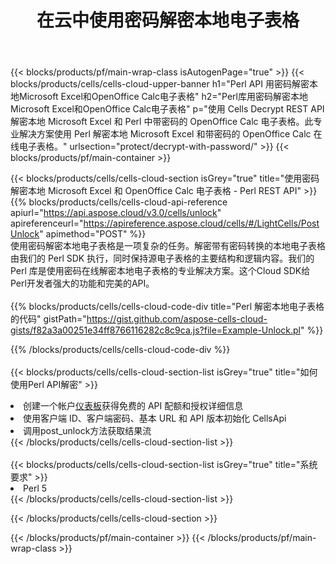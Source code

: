 ﻿---
title: 在云中使用密码解密本地电子表格
description: Microsoft Excel 和 OpenOffice Calc 解锁的云 API 和 SDK。电子表格由Cells云端解密API。SDK支持多种开发语言。它们包括 Android、C#、Go、Java、NodeJS、Perl、PHP、Python、Ruby 和 swift。
url: /zh/perl/protect/decrypt-with-password/
---
{{< blocks/products/pf/main-wrap-class isAutogenPage="true" >}}
{{< blocks/products/cells/cells-cloud-upper-banner h1="Perl API 用密码解密本地Microsoft Excel和OpenOffice Calc电子表格" h2="Perl库用密码解密本地Microsoft Excel和OpenOffice Calc电子表格" p="使用 Cells Decrypt REST API 解密本地 Microsoft Excel 和 Perl 中带密码的 OpenOffice Calc 电子表格。此专业解决方案使用 Perl 解密本地 Microsoft Excel 和带密码的 OpenOffice Calc 在线电子表格。" urlsection="protect/decrypt-with-password/" >}}
{{< blocks/products/pf/main-container >}}

{{< blocks/products/cells/cells-cloud-section isGrey="true" title="使用密码解密本地 Microsoft Excel 和 OpenOffice Calc 电子表格 - Perl REST API" >}}
{{% blocks/products/cells/cells-cloud-api-reference apiurl="https://api.aspose.cloud/v3.0/cells/unlock" apireferenceurl="https://apireference.aspose.cloud/cells/#/LightCells/PostUnlock" apimethod="POST" %}}
<br/>
使用密码解密本地电子表格是一项复杂的任务。解密带有密码转换的本地电子表格由我们的 Perl SDK 执行，同时保持源电子表格的主要结构和逻辑内容。我们的 Perl 库是使用密码在线解密本地电子表格的专业解决方案。这个Cloud SDK给Perl开发者强大的功能和完美的API。
<br/>
<br/>
{{% blocks/products/cells/cells-cloud-code-div title="Perl 解密本地电子表格的代码" gistPath="https://gist.github.com/aspose-cells-cloud-gists/f82a3a00251e34ff8766116282c8c9ca.js?file=Example-Unlock.pl" %}}
  
{{% /blocks/products/cells/cells-cloud-code-div %}}
<br/>
<br/>
{{< blocks/products/cells/cells-cloud-section-list isGrey="true" title="如何使用Perl API解密" >}}
<li>创建一个帐户<a href="https://dashboard.aspose.cloud/">仪表板</a>获得免费的 API 配额和授权详细信息</li>
<li>使用客户端 ID、客户端密码、基本 URL 和 API 版本初始化 CellsApi</li>
<li>调用post_unlock方法获取结果流</li>
{{< /blocks/products/cells/cells-cloud-section-list >}}
<br/>
<br/>
{{< blocks/products/cells/cells-cloud-section-list isGrey="true" title="系统要求" >}}
<li>Perl 5</li>
{{< /blocks/products/cells/cells-cloud-section-list >}}

{{< /blocks/products/cells/cells-cloud-section >}}

{{< /blocks/products/pf/main-container >}}
{{< /blocks/products/pf/main-wrap-class >}}
